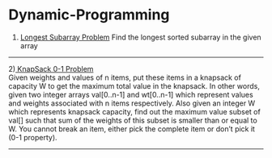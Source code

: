 # Dynamic-Programming
1) <a href="https://github.com/tanaykulkarni27/Dynamic-Programming/blob/main/longest%20subarray.py">Longest Subarray Problem</a>
Find the longest sorted subarray in the given array
<hr>
2)<a href="https://github.com/tanaykulkarni27/Dynamic-Programming/blob/main/knap.py">  KnapSack 0-1 Problem</a><br>
Given weights and values of n items, put these items in a knapsack of capacity W to get the maximum total value in the knapsack. In other words, given two integer arrays val[0..n-1] and wt[0..n-1] which represent values and weights associated with n items respectively. Also given an integer W which represents knapsack capacity, find out the maximum value subset of val[] such that sum of the weights of this subset is smaller than or equal to W. You cannot break an item, either pick the complete item or don’t pick it (0-1 property).
<hr>
